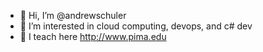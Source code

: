 - 👋 Hi, I’m @andrewschuler
- 👀 I’m interested in cloud computing, devops, and c# dev
- 🌱 I teach here http://www.pima.edu


<!---
andrewschuler/andrewschuler is a ✨ special ✨ repository because its `README.md` (this file) appears on your GitHub profile.
You can click the Preview link to take a look at your changes.
--->
